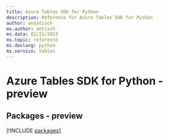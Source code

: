 ```yaml
---
title: Azure Tables SDK for Python
description: Reference for Azure Tables SDK for Python
author: annatisch
ms.author: antisch
ms.data: 02/21/2023
ms.topic: reference
ms.devlang: python
ms.service: tables
---
```

# Azure Tables SDK for Python - preview
## Packages - preview
[!INCLUDE [packages](tables-index.md)]